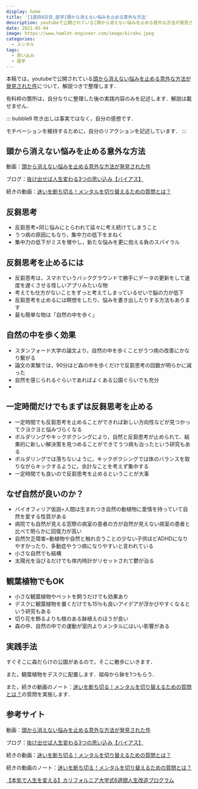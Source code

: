 ```yaml
---
display: home
title: '[1週目6日目_座学]頭から消えない悩みを止める意外な方法'
description: youtubeで公開されている[頭から消えない悩みを止める意外な方法が発見された件](https://www.youtube.com/watch?v=-tEzsLmFIMw)について，解説つきで整理します．
date: 2021-05-04
image: https://www.hamlet-engineer.com/image/kiroku.jpeg
categories: 
  - メンタル
tags:
  - 思い込み
  - 座学
---
```


本稿では，youtubeで公開されている[頭から消えない悩みを止める意外な方法が発見された件](https://www.youtube.com/watch?v=-tEzsLmFIMw)について，解説つきで整理します．

<!-- more -->

有料枠の箇所は，自分なりに整理した後の実践内容のみを記述します．解説は載せません．

::: bubble9
吹き出しは事実ではなく，自分の感想です．

モチベーションを維持するために，自分のリアクションを記述しています．
:::

<!-- <span style="background-color: #ffff99;"></span> -->
<!-- <span style="color: #ff0000;"></span> -->

## 頭から消えない悩みを止める意外な方法
動画：[頭から消えない悩みを止める意外な方法が発見された件](https://www.youtube.com/watch?v=-tEzsLmFIMw)

ブログ：[抜け出せば人生変わる3つの思い込み【バイアス】](https://daigoblog.jp/troublenottodisappear/)

続きの動画：[迷いを断ち切る！メンタルを切り替えるための質問とは？](https://daigovideolab.jp/play/1489732670)

## 反芻思考
- 反芻思考=同じ悩みにとらわれて延々に考え続けてしまうこと
- うつ病の原因にもなり，集中力の低下をまねく
- 集中力の低下がミスを増やし，新たな悩みを更に抱える負のスパイラル


## 反芻思考を止めるには
- 反芻思考は，スマホでいうバックグラウンドで勝手にデータの更新をして速度を遅くさせる怪しいアプリみたいな物
- 考えても仕方がないことをずっと考えてしまっているせいで脳の力が低下
- 反芻思考を止めるには瞑想をしたり、悩みを書き出したりする方法もあります
- 最も簡単な物は「自然の中を歩く」

## 自然の中を歩く効果
- スタンフォード大学の論文より，自然の中を歩くことがうつ病の改善にかなり繋がる
- 論文の実験では，90分ほど森の中を歩くだけで反芻思考の回数が明らかに減った
- 自然を感じられるぐらいであればよくある公園ぐらいでも充分
- 

## 一定時間だけでもまずは反芻思考を止める
- 一定時間でも反芻思考を止めることができれば新しい方向性などが見つかってクヨクヨと悩みづらくなる
- ボルダリングやキックボクシングにより，自然と反芻思考が止められて、結果的に新しい解決策を見つめることができてうつ病も治ったという研究もある
- ボルダリングでは落ちないように，キックボクシングでは体のバランスを取りながらキックするように，余計なことを考えず集中する
- 一定時間でも良いので反芻思考を止めるということが大事


## なぜ自然が良いのか？
- バイオフィリア仮説=人間は生まれつき自然の動植物に愛情を持っていて自然を愛する性質がある
- 病院でも自然が見える窓際の病室の患者の方が自然が見えない病室の患者と比べて明らかに回復力が高い
- 自然欠乏障害=動植物や自然と触れ合うことの少ない子供ほどADHDになりやすかったり、多動症やうつ病になりやすいと言われている
- 小さな自然でも結構
- 太陽光を浴びるだけでも体内時計がリセットされて鬱が治る

## 観葉植物でもOK
- 小さな観葉植物やペットを飼うだけでも効果あり
- デスクに観葉植物を置くだけでも15％も良いアイデアが浮かびやすくなるという研究もある
- 切り花を飾るよりも根のある鉢植えのほうが良い
- 森の中、自然の中での運動が室内よりメンタルにはいい影響がある

<!-- ## 続きの動画

### 1．やめるか否か➡ベストを尽くしたか？

### 2.何をしたらいいかわからない➡ほかの人がしたがらないことは何か

### 3.タスク管理➡考えていること管理

### 4.★やるべきかどうか➡どうすれば乗り越えられるか

### 5.たまにはさぼろうかどうしようか➡今２倍がんばったら、後でどのくらい楽になるだろうか

### 6.どっちにしようか➡どっちも手に入れる方法はないか

### 7.★どれだけこなせたか➡どのぐらい集中できていたか

### 8.どんな１日だったか➡何に集中したか１日だったか

### 9.めんどくさいなぁ➡もっと疲れているときにやったらどれだけ面倒か

### 10.★やる気が起きない➡完璧を求めていないか？

### 11.怖くてできない➡その怖さは本物だろうか？

### 12.★間違うのは怖くてできない➡間違うリスクとチャンスを逃すリスクはどちらが大きいか

### 13.★何をしたいか➡どんな人でありたいか

### 14.行動量に注目する➡行動のタイミングに注目する -->


## 実践手法
すぐそこに森だらけの公園があるので，そこに散歩にいきます．

また，観葉植物をデスクに配置します．祖母から鉢を1つもらう．

また，続きの動画のノート：[迷いを断ち切る！メンタルを切り替えるための質問とは？](https://ch.nicovideo.jp/mentalist/blomaga/ar1171227)の質問を実施します．



## 参考サイト
動画：[頭から消えない悩みを止める意外な方法が発見された件](https://www.youtube.com/watch?v=-tEzsLmFIMw)

ブログ：[抜け出せば人生変わる3つの思い込み【バイアス】](https://daigoblog.jp/troublenottodisappear/)

続きの動画：[迷いを断ち切る！メンタルを切り替えるための質問とは？](https://daigovideolab.jp/play/1489732670)

続きの動画のノート：[迷いを断ち切る！メンタルを切り替えるための質問とは？](https://ch.nicovideo.jp/mentalist/blomaga/ar1171227)

[【本気で人生を変える】カリフォルニア大学式6週間人生改造プログラム](https://daigoblog.jp/pushing-thelimits/)